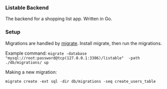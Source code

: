 ### Listable Backend

The backend for a shopping list app. Written in Go.

### Setup

Migrations are handled by [migrate](https://github.com/golang-migrate/migrate). Install migrate, then run the migrations.

Example command: `migrate -database "mysql://root:password@tcp(127.0.0.1:3306)/listable"  -path ./db/migrations/ up`

Making a new migration:

`migrate create -ext sql -dir db/migrations -seq create_users_table`

